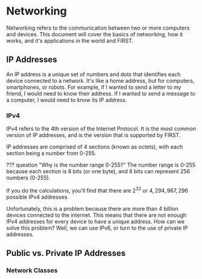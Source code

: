 # Networking
Networking refers to the communication between two or more computers and devices.
This document will cover the basics of networking, how it works, and it's applications in the world and FIRST.

## IP Addresses
An IP address is a unique set of numbers and dots that identifies each device connected to a network. It's like a home
address, but for computers, smartphones, or robots. For example, if I wanted to send a letter to my friend, I would need
to know their address. If I wanted to send a message to a computer, I would need to know its IP address.

### IPv4
IPv4 refers to the 4th version of the Internet Protocol. It is the most common version of IP addresses, and is the
version that is supported by FIRST. 

IP addresses are comprised of 4 sections (known as octets), with each section being a number from 0-255.

??? question "Why is the number range 0-255?"
    The number range is 0-255 because each section is 8 bits (or one byte), and 8 bits can represent 256 numbers (0-255).

If you do the calculations, you'll find that there are $2^{32}$ or $4,294,967,296$ possible IPv4 addresses.

Unfortunately, this is a problem because there are more than 4 billion devices connected to the internet. This means that there are
not enough IPv4 addresses for every device to have a unique address. How can we solve this problem? Well, we can use 
IPv6, or turn to the use of private IP addresses.

## Public vs. Private IP Addresses


### Network Classes

